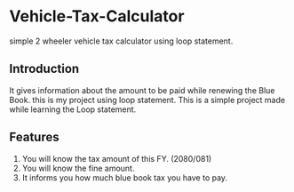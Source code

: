 # Vehicle-Tax-Calculator

simple 2 wheeler vehicle tax calculator using loop statement.

## Introduction

It gives information about the amount to be paid while renewing the Blue Book. this is my project using loop statement. This is a simple project made while learning the Loop statement.

## Features
1) You will know the tax amount of this FY. (2080/081)
2) You will know the fine amount.
3) It informs you how much blue book tax you have to pay.
